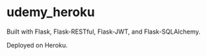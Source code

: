 # udemy_heroku
Built with Flask, Flask-RESTful, Flask-JWT, and Flask-SQLAlchemy.

Deployed on Heroku.
